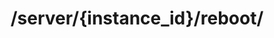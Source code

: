 ---
title: /server/{instance_id}/reboot/
position: 2.6
type: post
description: Khởi động lại máy chủ ảo
left_code_blocks:
  - code_block: |-
      r = requests.get("http://portalurl/api/v1/server/{instance_id}/reboot/", token="YOUR_TOKEN_KEY")
      print r.text
    title: Python
    language: python
right_code_blocks:
  - code_block: |-
      {
        "message": "string"
      }

    title: Response
    language: json
---